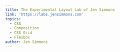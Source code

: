 ```yaml
---
title: The Experimental Layout Lab of Jen Simmons
link: 'https://labs.jensimmons.com'
topics:
  - CSS
  - Composition
  - CSS Grid
  - Flexbox
author: Jen Simmons
---
```


